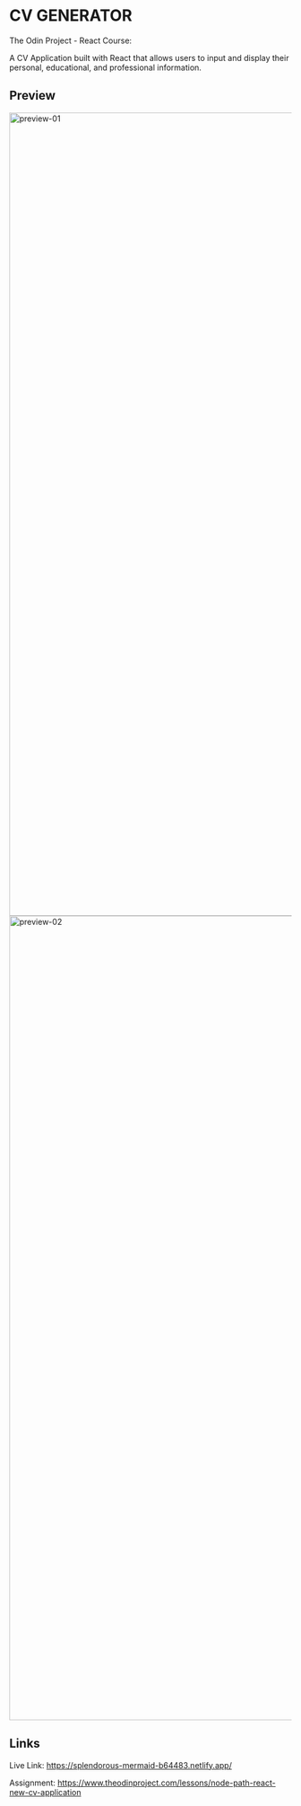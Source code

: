 # CV GENERATOR

The Odin Project - React Course:

A CV Application built with React that allows users to input and display their personal, educational, and professional information. 

## Preview

<img width="1431" alt="preview-01" src="https://github.com/user-attachments/assets/4a5b87b4-16bd-45cf-b439-7f46279d01f7" />

<img width="1433" alt="preview-02" src="https://github.com/user-attachments/assets/e5819bbb-30eb-4c44-863f-74e788c35a45" />

## Links

Live Link: https://splendorous-mermaid-b64483.netlify.app/

Assignment: https://www.theodinproject.com/lessons/node-path-react-new-cv-application

